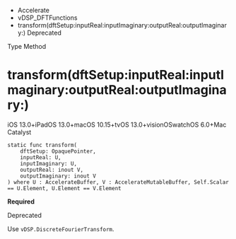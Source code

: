 

- Accelerate
- vDSP_DFTFunctions
-  transform(dftSetup:inputReal:inputImaginary:outputReal:outputImaginary:) Deprecated

Type Method

# transform(dftSetup:inputReal:inputImaginary:outputReal:outputImaginary:)

iOS 13.0+iPadOS 13.0+macOS 10.15+tvOS 13.0+visionOSwatchOS 6.0+Mac Catalyst

``` source
static func transform(
    dftSetup: OpaquePointer,
    inputReal: U,
    inputImaginary: U,
    outputReal: inout V,
    outputImaginary: inout V
) where U : AccelerateBuffer, V : AccelerateMutableBuffer, Self.Scalar == U.Element, U.Element == V.Element
```

**Required**

Deprecated

Use `vDSP.DiscreteFourierTransform`.

